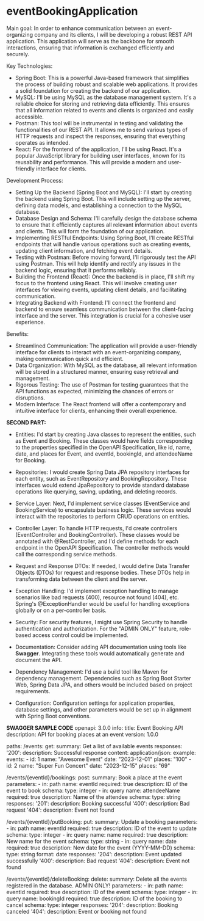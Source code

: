 # eventBookingApplication
Main goal:
In order to enhance communication between an event-organizing company and its clients, I will be developing a robust REST API application. This application will serve as the backbone for smooth interactions, ensuring that information is exchanged efficiently and securely.

Key Technologies:
- Spring Boot: This is a powerful Java-based framework that simplifies the process of building robust and scalable web applications. It provides a solid foundation for creating the backend of our application.
- MySQL: I'll be using MySQL as the database management system. It's a reliable choice for storing and retrieving data efficiently. This ensures that all information related to events and clients is organized and easily accessible.
- Postman: This tool will be instrumental in testing and validating the functionalities of our REST API. It allows me to send various types of HTTP requests and inspect the responses, ensuring that everything operates as intended.
- React: For the frontend of the application, I'll be using React. It's a popular JavaScript library for building user interfaces, known for its reusability and performance. This will provide a modern and user-friendly interface for clients.

Development Process:
- Setting Up the Backend (Spring Boot and MySQL): I'll start by creating the backend using Spring Boot. This will include setting up the server, defining data models, and establishing a connection to the MySQL database.
- Database Design and Schema: I'll carefully design the database schema to ensure that it efficiently captures all relevant information about events and clients. This will form the foundation of our application.
- Implementing RESTful Endpoints: Using Spring Boot, I'll create RESTful endpoints that will handle various operations such as creating events, updating client information, and fetching event details.
- Testing with Postman: Before moving forward, I'll rigorously test the API using Postman. This will help identify and rectify any issues in the backend logic, ensuring that it performs reliably.
- Building the Frontend (React): Once the backend is in place, I'll shift my focus to the frontend using React. This will involve creating user interfaces for viewing events, updating client details, and facilitating communication.
- Integrating Backend with Frontend: I'll connect the frontend and backend to ensure seamless communication between the client-facing interface and the server. This integration is crucial for a cohesive user experience.

Benefits:
- Streamlined Communication: The application will provide a user-friendly interface for clients to interact with an event-organizing company, making communication quick and efficient.
- Data Organization: With MySQL as the database, all relevant information will be stored in a structured manner, ensuring easy retrieval and management.
- Rigorous Testing: The use of Postman for testing guarantees that the API functions as expected, minimizing the chances of errors or disruptions.
- Modern Interface: The React frontend will offer a contemporary and intuitive interface for clients, enhancing their overall experience.

**SECOND PART:**
- Entities:
I'd start by creating Java classes to represent the entities, such as Event and Booking. These classes would have fields corresponding to the properties specified in the OpenAPI Specification, like id, name, date, and places for Event, and eventId, bookingId, and attendeeName for Booking.

- Repositories:
I would create Spring Data JPA repository interfaces for each entity, such as EventRepository and BookingRepository. These interfaces would extend JpaRepository to provide standard database operations like querying, saving, updating, and deleting records.

- Service Layer:
Next, I'd implement service classes (EventService and BookingService) to encapsulate business logic. These services would interact with the repositories to perform CRUD operations on entities.

- Controller Layer:
To handle HTTP requests, I'd create controllers (EventController and BookingController). These classes would be annotated with @RestController, and I'd define methods for each endpoint in the OpenAPI Specification. The controller methods would call the corresponding service methods.

- Request and Response DTOs:
If needed, I would define Data Transfer Objects (DTOs) for request and response bodies. These DTOs help in transforming data between the client and the server.

- Exception Handling:
I'd implement exception handling to manage scenarios like bad requests (400), resource not found (404), etc. Spring's @ExceptionHandler would be useful for handling exceptions globally or on a per-controller basis.

- Security:
For security features, I might use Spring Security to handle authentication and authorization. For the "ADMIN ONLY" feature, role-based access control could be implemented.

- Documentation:
Consider adding API documentation using tools like **Swagger**. Integrating these tools would automatically generate and document the API.

- Dependency Management:
I'd use a build tool like Maven for dependency management. Dependencies such as Spring Boot Starter Web, Spring Data JPA, and others would be included based on project requirements.

- Configuration:
Configuration settings for application properties, database settings, and other parameters would be set up in alignment with Spring Boot conventions.

**SWAGGER SAMPLE CODE**
openapi: 3.0.0
info:
  title: Event Booking API
  description: API for booking places at an event
  version: 1.0.0

paths:
  /events:
    get:
      summary: Get a list of available events
      responses:
        '200':
          description: Successful response
          content:
            application/json:
              example:
                events:
                  - id: 1
                    name: "Awesome Event"
                    date: "2023-12-01"
                    places: "100"
                  - id: 2
                    name: "Super Fun Concert"
                    date: "2023-12-15"
                    places: "69"
            

  /events/{eventId}/bookings:
    post:
      summary: Book a place at the event
      parameters:
        - in: path
          name: eventId
          required: true
          description: ID of the event to book
          schema:
            type: integer
        - in: query
          name: attendeeName
          required: true
          description: Name of the attendee
          schema:
            type: string
      responses:
        '201':
          description: Booking successful
        '400':
          description: Bad request
        '404':
          description: Event not found
          
  /events/{eventId}/putBooking:
    put:
      summary: Update a booking
      parameters:
        - in: path
          name: eventId
          required: true
          description: ID of the event to update
          schema:
            type: integer
        - in: query
          name: name
          required: true
          description: New name for the event
          schema:
            type: string
        - in: query
          name: date
          required: true
          description: New date for the event (YYYY-MM-DD)
          schema:
            type: string
            format: date
      responses:
        '204':
          description: Event updated successfully
        '400':
          description: Bad request
        '404':
          description: Event not found

  /events/{eventId}/deleteBooking:
    delete:
      summary: Delete all the events registered in the database. ADMIN ONLY!
      parameters:
        - in: path
          name: eventId
          required: true
          description: ID of the event
          schema:
            type: integer
        - in: query
          name: bookingId
          required: true
          description: ID of the booking to cancel
          schema:
            type: integer
      responses:
        '204':
          description: Booking canceled
        '404':
          description: Event or booking not found
